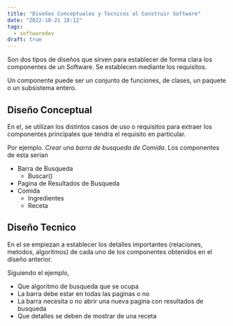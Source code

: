```yaml
---
title: "Diseños Conceptuales y Tecnicos al Construir Software"
date: "2022-10-21 18:12"
tags: 
  - softwaredev
draft: true
---
```

Son dos tipos de diseños que sirven para establecer de forma clara los componentes de un Software. Se establecen mediante los requisitos.

Un componente puede ser un conjunto de funciones, de clases, un paquete o un subsistema entero.

## Diseño Conceptual
En el, se utilizan los distintos casos de uso o requisitos para extraer los componentes principales que tendra el requisito en particular.

Por ejemplo. *Crear una barra de busqueda de Comida*. Los componentes de esta serian
- Barra de Busqueda
	- Buscar()
- Pagina de Resultados de Busqueda
- Comida
	- Ingredientes
	- Receta

## Diseño Tecnico
En el se empiezan a establecer los detalles importantes (relaciones, metodos, algoritmos) de cada uno de los componentes obtenidos en el diseño anterior. 

Siguiendo el ejemplo,
- Que algoritmo de busqueda que se ocupa
- La barra debe estar en todas las paginas o no
- La barra necesita o no abrir una nueva pagina con resultados de busqueda
- Que detalles se deben de mostrar de una receta


